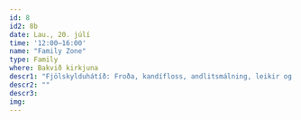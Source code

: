 ```yaml
---
id: 8
id2: 8b
date: Lau., 20. júlí
time: '12:00–16:00'
name: "Family Zone"
type: Family
where: Bakvið kirkjuna
descr1: "Fjölskylduhátíð: Froða, kandífloss, andlitsmálning, leikir og veitingar! Aðgangur ókeypis"  
descr2: ""
descr3: 
img: 
---
```

